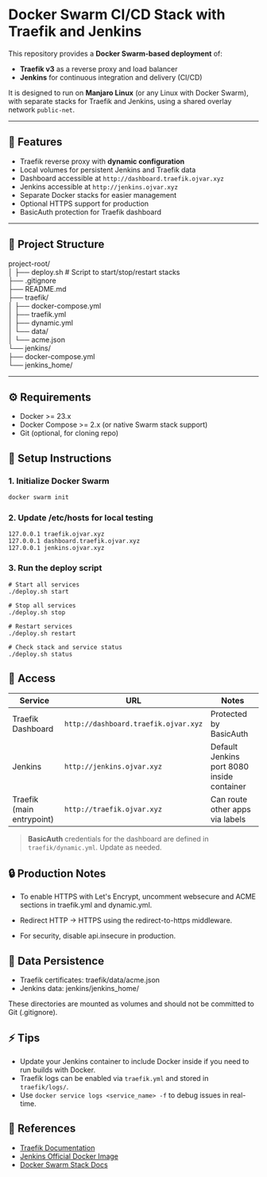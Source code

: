 # Docker Swarm CI/CD Stack with Traefik and Jenkins

This repository provides a **Docker Swarm-based deployment** of:

- **Traefik v3** as a reverse proxy and load balancer
- **Jenkins** for continuous integration and delivery (CI/CD)

It is designed to run on **Manjaro Linux** (or any Linux with Docker Swarm), with separate stacks for Traefik and Jenkins, using a shared overlay network `public-net`.  

---

## 🚀 Features

- Traefik reverse proxy with **dynamic configuration**
- Local volumes for persistent Jenkins and Traefik data
- Dashboard accessible at `http://dashboard.traefik.ojvar.xyz`
- Jenkins accessible at `http://jenkins.ojvar.xyz`
- Separate Docker stacks for easier management
- Optional HTTPS support for production
- BasicAuth protection for Traefik dashboard

---

## 📂 Project Structure

project-root/  
│
├── deploy.sh # Script to start/stop/restart stacks  
├── .gitignore  
├── README.md  
├── traefik/  
│ ├── docker-compose.yml  
│ ├── traefik.yml  
│ ├── dynamic.yml  
│ └── data/  
│ └── acme.json  
└── jenkins/  
├── docker-compose.yml  
└── jenkins_home/  

---

## ⚙️ Requirements

- Docker >= 23.x
- Docker Compose >= 2.x (or native Swarm stack support)
- Git (optional, for cloning repo)


## 🔧 Setup Instructions

### 1. Initialize Docker Swarm
```bash
docker swarm init
```

### 2. Update /etc/hosts for local testing
```
127.0.0.1 traefik.ojvar.xyz
127.0.0.1 dashboard.traefik.ojvar.xyz
127.0.0.1 jenkins.ojvar.xyz
```

### 3. Run the deploy script
```
# Start all services
./deploy.sh start

# Stop all services
./deploy.sh stop

# Restart services
./deploy.sh restart

# Check stack and service status
./deploy.sh status
```

## 🔑 Access

| Service                     | URL                                 | Notes                             |
|------------------------------|------------------------------------|----------------------------------|
| Traefik Dashboard             | `http://dashboard.traefik.ojvar.xyz` | Protected by BasicAuth            |
| Jenkins                       | `http://jenkins.ojvar.xyz`         | Default Jenkins port 8080 inside container |
| Traefik (main entrypoint)     | `http://traefik.ojvar.xyz`         | Can route other apps via labels   |

> **BasicAuth** credentials for the dashboard are defined in `traefik/dynamic.yml`. Update as needed.


## 🔒 Production Notes

- To enable HTTPS with Let's Encrypt, uncomment websecure and ACME sections in traefik.yml and dynamic.yml.

- Redirect HTTP → HTTPS using the redirect-to-https middleware.

- For security, disable api.insecure in production.

## 💾 Data Persistence

- Traefik certificates: traefik/data/acme.json
- Jenkins data: jenkins/jenkins_home/

These directories are mounted as volumes and should not be committed to Git (.gitignore).

## ⚡ Tips

- Update your Jenkins container to include Docker inside if you need to run builds with Docker.
- Traefik logs can be enabled via `traefik.yml` and stored in `traefik/logs/`.
- Use `docker service logs <service_name> -f` to debug issues in real-time.

## 📜 References

- [Traefik Documentation](https://doc.traefik.io/traefik/)
- [Jenkins Official Docker Image](https://hub.docker.com/r/jenkins/jenkins)
- [Docker Swarm Stack Docs](https://docs.docker.com/engine/swarm/stack-deploy/)
